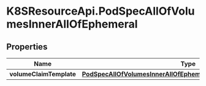 # K8SResourceApi.PodSpecAllOfVolumesInnerAllOfEphemeral

## Properties

Name | Type | Description | Notes
------------ | ------------- | ------------- | -------------
**volumeClaimTemplate** | [**PodSpecAllOfVolumesInnerAllOfEphemeralAllOfVolumeClaimTemplate**](PodSpecAllOfVolumesInnerAllOfEphemeralAllOfVolumeClaimTemplate.md) |  | [optional] 


